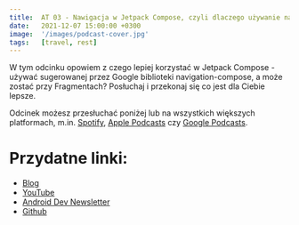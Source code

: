 ```yaml
---
title:  AT 03 - Nawigacja w Jetpack Compose, czyli dlaczego używanie navigation-compose to zły pomysł
date:   2021-12-07 15:00:00 +0300
image:  '/images/podcast-cover.jpg'
tags:   [travel, rest]
---
```

W tym odcinku opowiem z czego lepiej korzystać w Jetpack Compose - używać sugerowanej przez Google biblioteki navigation-compose, a może zostać przy Fragmentach? Posłuchaj i przekonaj się co jest dla Ciebie lepsze.

Odcinek możesz przesłuchać poniżej lub na wszystkich większych platformach, m.in. [Spotify](/spotify), [Apple Podcasts](/apple) czy [Google Podcasts](/google).

<div class="buzzsprout-player-wrapper">
	<div id="buzzsprout-player-9680778"></div><script src="https://www.buzzsprout.com/1820265/9680778-at-03-nawigacja-w-jetpack-compose-czyli-dlaczego-uzywanie-navigation-compose-to-zly-pomysl.js?container_id=buzzsprout-player-9680778&player=small" type="text/javascript" charset="utf-8"></script>
</div>

# Przydatne linki:
- [Blog](https://patrykkosieradzki.com/)
- [YouTube](https://www.youtube.com/channel/UCJ71FwtAaIfNp0N9VnzJyJg)
- [Android Dev Newsletter](https://androiddevnews.com/)
- [Github](https://github.com/k0siara)